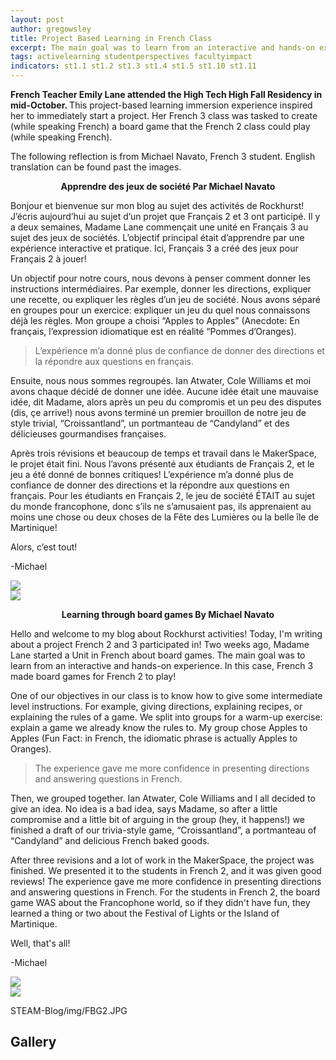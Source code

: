 ```yaml
---
layout: post
author: gregowsley
title: Project Based Learning in French Class
excerpt: The main goal was to learn from an interactive and hands-on experience. The experience gave me more confidence in presenting directions and answering questions in French.
tags: activelearning studentperspectives facultyimpact
indicators: st1.1 st1.2 st1.3 st1.4 st1.5 st1.10 st1.11
---
```


<b>French Teacher Emily Lane attended the High Tech High Fall Residency in mid-October. </b>
This project-based learning immersion experience inspired her to immediately start a project. Her French 3 class was tasked to create (while speaking French) a board game that the French 2 class could play (while speaking French). 

The following reflection is from Michael Navato, French 3 student. English translation can be found past the images.

<b><center>
Apprendre des jeux de société
Par Michael Navato 
  </center></b>

Bonjour et bienvenue sur mon blog au sujet des activités de Rockhurst! J’écris aujourd’hui au sujet d’un projet que Français 2 et 3 ont participé. Il y a deux semaines, Madame Lane commençait une unité en Français 3 au sujet des jeux de sociétés. L’objectif principal était d’apprendre par une expérience interactive et pratique. Ici, Français 3 a créé des jeux pour Français 2 à jouer!

Un objectif pour notre cours, nous devons à penser comment donner les instructions intermédiaires. Par exemple, donner les directions, expliquer une recette, ou expliquer les règles d’un jeu de société. Nous avons séparé en groupes pour un exercice: expliquer un jeu du quel nous connaissons déjà les règles. Mon groupe a choisi “Apples to Apples” (Anecdote: En français, l’expression idiomatique est en réalité “Pommes d’Oranges). 

<blockquote>L’expérience m’a donné plus de confiance de donner des directions et la répondre aux questions en français.</blockquote>

Ensuite, nous nous sommes regroupés. Ian Atwater, Cole Williams et moi avons chaque décidé de donner une idée. Aucune idée était une mauvaise idée, dit Madame, alors après un peu du compromis et un peu des disputes (dis, çe arrive!) nous avons terminé un premier brouillon de notre jeu de style trivial, “Croissantland”, un portmanteau de “Candyland” et des délicieuses gourmandises françaises. 

Après trois révisions et beaucoup de temps et travail dans le MakerSpace, le projet était fini. Nous l’avons présenté aux étudiants de Français 2, et le jeu a été donné de bonnes critiques! L’expérience m’a donné plus de confiance de donner des directions et la répondre aux questions en français. Pour les étudiants en Français 2, le jeu de société ÉTAIT au sujet du monde francophone, donc s’ils ne s’amusaient pas, ils apprenaient au moins une chose ou deux choses de la Fête des Lumières ou la belle île de Martinique!

Alors, c’est tout!

-Michael

<div class="flex-wrapper">
  <div class="x1"><img src="{{ site.baseurl }}/img/FBG6.JPG"></div>
  <div class="x1"><img src="{{ site.baseurl }}/img/BoardGame4.JPG"></div>
</div>

<b><center>
Learning through board games
By Michael Navato</center></b>

Hello and welcome to my blog about Rockhurst activities! Today, I'm writing about a project French 2 and 3 participated in! Two weeks ago, Madame Lane started a Unit in French about board games. The main goal was to learn from an interactive and hands-on experience. In this case, French 3 made board games for French 2 to play!

One of our objectives in our class is to know how to give some intermediate level instructions. For example, giving directions, explaining recipes, or explaining the rules of a game. We split into groups for a warm-up exercise: explain a game we already know the rules to. My group chose Apples to Apples (Fun Fact: in French, the idiomatic phrase is actually Apples to Oranges). 

<blockquote>The experience gave me more confidence in presenting directions and answering questions in French.</blockquote>

Then, we grouped together. Ian Atwater, Cole Williams and I all decided to give an idea. No idea is a bad idea, says Madame, so after a little compromise and a little bit of arguing in the group (hey, it happens!) we finished a draft of our trivia-style game, “Croissantland”, a portmanteau of “Candyland” and delicious French baked goods. 

After three revisions and a lot of work in the MakerSpace, the project was finished. We presented it to the students in French 2, and it was given good reviews! The experience gave me more confidence in presenting directions and answering questions in French. For the students in French 2, the board game WAS about the Francophone world, so if they didn't have fun, they learned a thing or two about the Festival of Lights or the Island of Martinique. 

Well, that's all!

-Michael



<div class="flex-wrapper">
  <div class="x1"><img src="{{ site.baseurl }}/img/BoardGame5.JPG"></div>
  <div class="x1"><img src="{{ site.baseurl }}/img/BoardGame6.JPG"></div>
</div>

STEAM-Blog/img/FBG2.JPG
## Gallery

<div class="row">
  <div class="col-xs-3"><a class="image-popup-vertical-fit" href="/img/FBG9.JPG" title=""><img src="/img/FBG9.JPG" alt=""></a></div>
  <div class="col-xs-3"><a class="image-popup-vertical-fit" href="/img/FBG10.JPG" title=""><img src="/img/FBG10.JPG" alt=""></a></div>
  <div class="col-xs-3"><a class="image-popup-vertical-fit" href="/img/FBG4.JPG" title=""><img src="/img/FBG4.JPG" alt=""></a></div>
  <div class="col-xs-3"><a class="image-popup-vertical-fit" href="/img/FBG5.JPG" title=""><img src="/img/FBG5.JPG" alt=""></a></div>
</div>
<p>&nbsp;</p>
<div class="row">
  <div class="col-xs-3"><a class="image-popup-vertical-fit" href="/img/BoardGame1.JPG" title=""><img src="/img/BoardGame1.JPG" alt=""></a></div>
  <div class="col-xs-3"><a class="image-popup-vertical-fit" href="/img/FBG7.JPG" title=""><img src="/img/FBG7.JPG" alt=""></a></div>
  <div class="col-xs-3"><a class="image-popup-vertical-fit" href="/img/FBG8.JPG" title=""><img src="/img/FBG8.JPG" alt=""></a></div>
  <div class="col-xs-3"><a class="image-popup-vertical-fit" href="/img/FBG3.JPG" title=""><img src="/img/FBG3.JPG" alt=""></a></div>
  </div>
<p>&nbsp;</p>
<div class="row">
  <div class="col-xs-3"><a class="image-popup-vertical-fit" href="/img/FBG2.JPG" title=""><img src="/img/FBG2.JPG" alt=""></a></div>
  <div class="col-xs-3"><a class="image-popup-vertical-fit" href="/img/FBG12.JPG" title=""><img src="/img/FBG12.JPG" alt=""></a></div>
  <div class="col-xs-3"><a class="image-popup-vertical-fit" href="/img/FBG1.JPG" title=""><img src="/img/FBG1.JPG" alt=""></a></div>
</div>
<p>&nbsp;</p>



